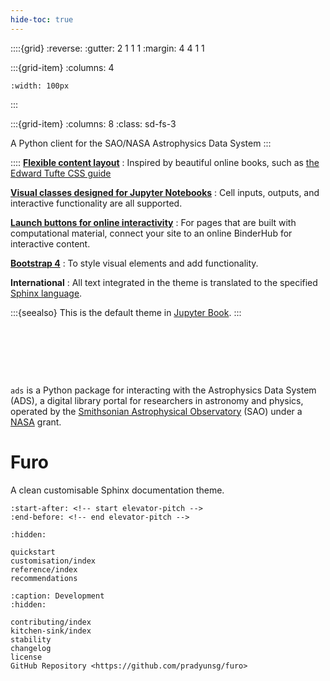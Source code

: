 ```yaml
---
hide-toc: true
---
```


::::{grid}
:reverse:
:gutter: 2 1 1 1
:margin: 4 4 1 1

:::{grid-item}
:columns: 4

```{image} ./_static/ads-logo-square.svg
:width: 100px
```
:::

:::{grid-item}
:columns: 8
:class: sd-fs-3

A Python client for the SAO/NASA Astrophysics Data System
:::

::::
**[Flexible content layout](https://google.com)**
: Inspired by beautiful online books, such as [the Edward Tufte CSS guide](https://edwardtufte.github.io/tufte-css/)

**[Visual classes designed for Jupyter Notebooks](reference/notebooks)**
: Cell inputs, outputs, and interactive functionality are all supported.

**[Launch buttons for online interactivity](launch)**
: For pages that are built with computational material, connect your site to an online BinderHub for interactive content.

**[Bootstrap 4](https://getbootstrap.com/docs/4.0/getting-started/introduction/)**
: To style visual elements and add functionality.

**International**
: All text integrated in the theme is translated to the specified [Sphinx language](https://www.sphinx-doc.org/en/master/usage/configuration.html#confval-language).

:::{seealso}
This is the default theme in [Jupyter Book](https://jupyterbook.org).
:::


&nbsp;

&nbsp;

&nbsp;


``ads`` is a Python package for interacting with the Astrophysics Data System (ADS), a digital library portal for researchers in astronomy and physics, 
operated by the [Smithsonian Astrophysical Observatory](https://www.cfa.harvard.edu/sao) (SAO) under a [NASA](https://nasa.gov) grant.


# Furo

A clean customisable Sphinx documentation theme.

```{include} ../README.md
:start-after: <!-- start elevator-pitch -->
:end-before: <!-- end elevator-pitch -->
```

```{toctree}
:hidden:

quickstart
customisation/index
reference/index
recommendations
```

```{toctree}
:caption: Development
:hidden:

contributing/index
kitchen-sink/index
stability
changelog
license
GitHub Repository <https://github.com/pradyunsg/furo>
```